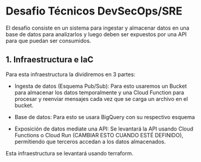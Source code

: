 # Desafio Técnicos DevSecOps/SRE
 El desafio consiste en un sistema para ingestar y almacenar datos en una base de datos para analizarlos y luego deben ser expuestos por una API para que puedan ser consumidos.
## 1. Infraestructura e IaC

Para esta infraestructura la dividiremos en 3 partes:

- Ingesta de datos (Esquema Pub/Sub): Para esto usaremos un Bucket para almacenar los datos temporalmente y una Cloud Function para procesar y reenviar mensajes cada vez que se carga un archivo en el bucket.

- Base de datos: Para esto se usara BigQuery con su respectivo esquema

- Exposición de datos mediate una API: Se levantará la API usando Cloud Functions o Cloud Run (CAMBIAR ESTO CUANDO ESTÉ DEFINIDO), permitiendo que terceros accedan a los datos almacenados.

Esta infraestructura se levantará usando terraform.
